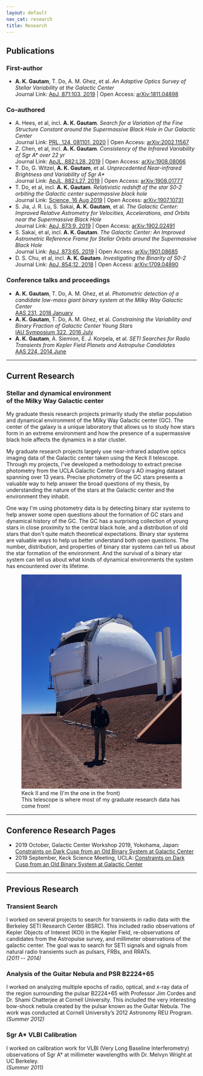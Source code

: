 ```yaml
---
layout: default
nav_cat: research
title: Research
---
```


## Publications

### First-author
* **A. K. Gautam**, T. Do, A. M. Ghez, et al. *An Adaptive Optics Survey of Stellar Variability at the Galactic Center*<br>Journal Link: [ApJ, 871:103, 2019](https://doi.org/10.3847/1538-4357/aaf103) \| Open Access: [arXiv:1811.04898](https://arxiv.org/abs/1811.04898)



### Co-authored
* A. Hees, et al, incl. **A. K. Gautam**. *Search for a Variation of the Fine Structure Constant around the Supermassive Black Hole in Our Galactic Center*<br>Journal Link: [PRL, 124, 081101, 2020](https://doi.org/10.1103/PhysRevLett.124.081101) \| Open Access: [arXiv:2002.11567](https://arxiv.org/abs/2002.11567)
* Z. Chen, et al, incl. **A. K. Gautam**. *Consistency of the Infrared Variability of Sgr A\* over 22 yr*<br>Journal Link: [ApJL, 882:L28, 2019](https://doi.org/10.3847/2041-8213/ab3c68) \| Open Access: [arXiv:1908.08066](https://arxiv.org/abs/1908.08066)
* T. Do, G. Witzel, **A. K. Gautam**, et al. *Unprecedented Near-infrared Brightness and Variability of Sgr A\**<br>Journal Link: [ApJL, 882:L27, 2019](https://doi.org/10.3847/2041-8213/ab38c3) \| Open Access: [arXiv:1908.01777](https://arxiv.org/abs/1908.01777)
* T. Do, et al, incl. **A. K. Gautam**. *Relativistic redshift of the star S0-2 orbiting the Galactic center supermassive black hole*<br>Journal Link: [Science, 16 Aug 2019](https://science.sciencemag.org/cgi/doi/10.1126/science.aav8137) \| Open Access: [arXiv:1907.10731](https://arxiv.org/abs/1907.10731)
* S. Jia, J. R. Lu, S. Sakai, **A. K. Gautam**, et al. *The Galactic Center: Improved Relative Astrometry for Velocities, Accelerations, and Orbits near the Supermassive Black Hole*<br>Journal Link: [ApJ, 873:9, 2019](https://doi.org/10.3847/1538-4357/ab01de) \| Open Access: [arXiv:1902.02491](https://arxiv.org/abs/1902.02491)
* S. Sakai, et al, incl. **A. K. Gautam**. *The Galactic Center: An Improved Astrometric Reference Frame for Stellar Orbits around the Supermassive Black Hole*<br>Journal Link: [ApJ, 873:65, 2019](https://doi.org/10.3847/1538-4357/ab0361) \| Open Access: [arXiv:1901.08685](https://arxiv.org/abs/1901.08685)
* D. S. Chu, et al, incl. **A. K. Gautam**. *Investigating the Binarity of S0-2*<br>Journal Link: [ApJ, 854:12, 2018](https://doi.org/10.3847/1538-4357/aaa3eb) \| Open Access: [arXiv:1709.04890](https://arxiv.org/abs/1709.04890)

### Conference talks and proceedings
* **A. K. Gautam**, T. Do, A. M. Ghez, et al. *Photometric detection of a candidate low-mass giant binary system at the Milky Way Galactic Center*<br>[AAS 231, 2018 January](http://adsabs.harvard.edu/abs/2018AAS...23121201K)
* **A. K. Gautam**, T. Do, A. M. Ghez, et al. *Constraining the Variability and Binary Fraction of Galactic Center Young Stars*<br>[IAU Symposium 322, 2016 July](https://arxiv.org/abs/1610.02441)
* **A. K. Gautam**, A. Siemion, E. J. Korpela, et al. *SETI Searches for Radio Transients from Kepler Field Planets and Astropulse Candidates*<br>[AAS 224, 2014 June](http://adsabs.harvard.edu/abs/2018AAS...23121201K)

<!---
### Public Astronomical Software
* Phoebe_Phitter: 
* PopStar
* 

See also: Github profile
-->

---

## Current Research

### Stellar and dynamical environment<br>of the Milky Way Galactic center

My graduate thesis research projects primarily study the stellar population and dynamical environment of the Milky Way Galactic center (GC). The center of the galaxy is a unique laboratory that allows us to study how stars form in an extreme environment and how the presence of a supermassive black hole affects the dynamics in a star cluster.

My graduate research projects largely use near-infrared adaptive optics imaging data of the Galactic center taken using the Keck II telescope. Through my projects, I've developed a methodology to extract precise photometry from the UCLA Galactic Center Group's AO imaging dataset spanning over 13 years. Precise photometry of the GC stars presents a valuable way to help answer the broad questions of my thesis, by understanding the nature of the stars at the Galactic center and the environment they inhabit.

One way I'm using photometry data is by detecting binary star systems to help answer some open questions about the formation of GC stars and dynamical history of the GC. The GC has a surprising collection of young stars in close proximity to the central black hole, and a distribution of old stars that don't quite match theoretical expectations. Binary star systems are valuable ways to help us better understand both open questions. The number, distribution, and properties of binary star systems can tell us about the star formation of the environment. And the survival of a binary star system can tell us about what kinds of dynamical environments the system has encountered over its lifetime.

<figure>
	<img src="./Keck2_Me.jpg" alt="Keck II and me" title="Keck II and me" />
    <figcaption>Keck II and me (I'm the one in the front)<br>This telescope is where most of my graduate research data has come from!</figcaption>
</figure>

---

## Conference Research Pages
* 2019 October, Galactic Center Workshop 2019, Yokohama, Japan: [Constraints on Dark Cusp from an Old Binary System at Galactic Center](./2019-10-old-binary/)
* 2019 September, Keck Science Meeting, UCLA: [Constraints on Dark Cusp from an Old Binary System at Galactic Center](./2019-09-old-binary/)


---

## Previous Research

### Transient Search
I worked on several projects to search for transients in radio data with the Berkeley SETI Research Center (BSRC). This included radio observations of Kepler Objects of Interest (KOI) in the Kepler Field, re-observations of candidates from the Astropulse survey, and millimeter observations of the galactic center. The goal was to search for SETI signals and signals from natural radio transients such as pulsars, FRBs, and RRATs.<br>*(2011 -- 2014)*

### Analysis of the Guitar Nebula and PSR B2224+65
I worked on analyzing multiple epochs of radio, optical, and x-ray data of the region surrounding the pulsar B2224+65 with Professor Jim Cordes and Dr. Shami Chatterjee at Cornell University. This included the very interesting bow-shock nebula created by the pulsar known as the Guitar Nebula. The work was conducted at Cornell University’s 2012 Astronomy REU Program.<br>*(Summer 2012)*

### Sgr A* VLBI Calibration
I worked on calibration work for VLBI (Very Long Baseline Interferometry) observations of Sgr A* at millimeter wavelengths with Dr. Melvyn Wright at UC Berkeley.<br>*(Summer 2011)*